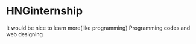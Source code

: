 # HNGinternship
It would be nice to learn more(like programming)
Programming codes and web designing

